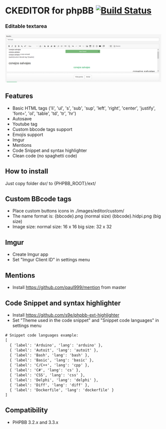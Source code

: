# CKEDITOR for phpBB [![Build Status](https://travis-ci.org/xchwarze/ckeditor-phpbb.svg?branch=master)](https://travis-ci.org/xchwarze/ckeditor-phpbb)

### Editable textarea
![Example of editor](docs/example.png)

## Features
* Basic HTML tags ('li', 'ul', 's', 'sub', 'sup', 'left', 'right', 'center', 'justify', 'font=', 'ol', 'table', 'td', 'tr', 'hr')
* Autosave
* Youtube tag
* Custom bbcode tags support
* Emojis support
* Imgur
* Mentions
* Code Snippet and syntax highlighter
* Clean code (no spaghetti code)

## How to install
Just copy folder dsr/ to {PHPBB_ROOT}/ext/

## Custom BBcode tags
* Place custom buttons icons in ./images/editor/custom/
* The name format is:
	{bbcode}.png (normal size)
	{bbcode}.hidpi.png (big size)
* Image size:
	normal size: 16 x 16
	big size: 32 x 32

## Imgur
* Create Imgur app
* Set "Imgur Client ID" in settings menu

## Mentions
* Install https://github.com/paul999/mention from master

## Code Snippet and syntax highlighter
* Install https://github.com/s9e/phpbb-ext-highlighter
* Set "Theme used in the code snippet" and "Snippet code languages" in settings menu

```
# Snippet code languages example:
[
  { 'label': 'Arduino', 'lang': 'arduino' },
  { 'label': 'Autoit', 'lang': 'autoit' },
  { 'label': 'Bash', 'lang': 'bash' },
  { 'label': 'Basic', 'lang': 'basic' },
  { 'label': 'C/C++', 'lang': 'cpp' },
  { 'label': 'C#', 'lang': 'cs' },
  { 'label': 'CSS', 'lang': 'css' },
  { 'label': 'Delphi', 'lang': 'delphi' },
  { 'label': 'Diff', 'lang': 'diff' },
  { 'label': 'Dockerfile', 'lang': 'dockerfile' }
]
```

## Compatibility ##
* PHPBB 3.2.x and 3.3.x
